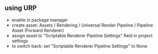 ## using URP
- enable in package manager
- create asset: Assets / Rendering / Universal Render Pipeline / Pipeline Asset (Forward Renderer)
- assign asset to "Scriptable Renderer Pipeline Settings" field in project settings
- to switch back: set "Scriptable Renderer Pipeline Settings" to None
